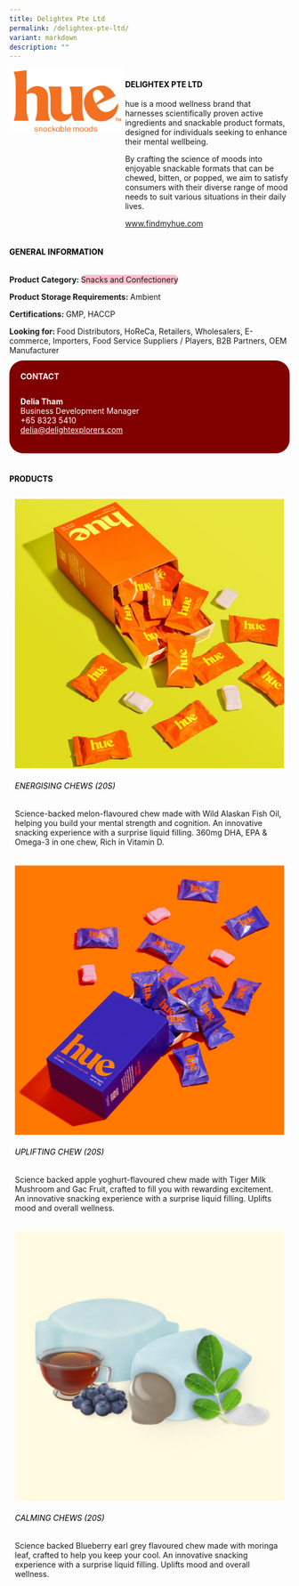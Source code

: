 ```yaml
---
title: Delightex Pte Ltd
permalink: /delightex-pte-ltd/
variant: markdown
description: ""
---
```

<div class="flex-paragraph">
	<div style="display: flex; flex-wrap: wrap;" class="flex-container">
		<div style="flex: 1 1 40%; display: block;" class="card sgds">
			<img src="/images/Delightex/delightex_logo.png">
		</div>
		<div style="flex: 1 1 58%; display: block; margin-left: 3px" class="card-sgds">
			<h4 style="text-transform: uppercase; color: black;"><b>Delightex Pte Ltd</b></h4>
			<p>hue is a mood wellness brand that harnesses scientifically proven active ingredients and snackable product formats, designed for individuals seeking to enhance their mental wellbeing.</p>
			<p>By crafting the science of moods into enjoyable snackable formats that can be chewed, bitten, or popped, we aim to satisfy consumers with their diverse range of mood needs to suit various situations in their daily lives.</p>
			<p><a target="_blank" href="https://www.findmyhue.com">www.findmyhue.com</a></p>
		</div>
	</div>
</div>

<h4 style="text-transform: uppercase; color: black;">
	<b>General Information</b>
</h4>
<div style="display: flex; flex-wrap: wrap;" class="flex-container">
	<div style="flex: 1 1 65%; display: block; align-self: stretch" class="card sgds">
		<div class="flex-paragraph">
			<p>
				<b>Product Category: </b>
				<span style="background-color: pink; border-radius: 10px;">Snacks and Confectionery</span>
			</p>
			<p>
				<b>Product Storage Requirements: </b>Ambient
			</p>
			<p>
				<b>Certifications: </b>GMP, HACCP
			</p>
			<p style="margin-bottom: 10px;">
				<b>Looking for: </b>Food Distributors, HoReCa, Retailers, Wholesalers, E-commerce, Importers, Food Service Suppliers / Players, B2B Partners, OEM Manufacturer
			</p>
		</div>
	</div>
	<div style="flex: 1 1 35%; padding: 10px; display: block; background-color: maroon; border-radius: 25px; align-self: center;" class="card sgds">
		<h4 style="color: white; margin-top: 10px; margin-left: 10px;">CONTACT</h4>
		<div class="flex-paragraph">
			<p style="padding: 10px; color: white;">
				<b>Delia Tham</b>
				<br>Business Development Manager<br>+65 8323 5410<br>
				<a style="color: white;" href="mailto:delia@delightexplorers.com">delia@delightexplorers.com</a>
			</p>
		</div>
	</div>
</div>
<br>
<h4 style="text-transform: uppercase; color: black;">
	<b>Products</b>
</h4>
<div style="display: flex; flex-wrap: wrap;">
	<div style="flex: 1 1 47%; margin: 10px; display: block;" class="card sgds">
		<div style="display: block;" class="flex-image">
			<img src="/images/Delightex/delightex_product_01.jpg">
		</div>
		<div class="flex-paragraph">
			<h6 style="text-transform: uppercase; color: black;">Energising Chews (20s)</h6>
			<p>Science-backed melon-flavoured chew made with Wild Alaskan Fish Oil, helping you build your mental strength and cognition. An innovative snacking experience with a surprise liquid filling. 360mg DHA, EPA &amp; Omega-3 in one chew, Rich in Vitamin D.</p>
		</div>
	</div>
	<div style="flex: 1 1 47%; margin: 10px; display: block;" class="card sgds">
		<div style="display: block;" class="flex-image">
			<img src="/images/Delightex/delightex_product_02.jpg">
		</div>
		<div class="flex-paragraph">
			<h6 style="text-transform: uppercase; color: black;">Uplifting Chew (20s)</h6>
			<p>Science backed apple yoghurt-flavoured chew made with Tiger Milk Mushroom and Gac Fruit, crafted to fill you with rewarding excitement. An innovative snacking experience with a surprise liquid filling. Uplifts mood and overall wellness.</p>
		</div>
	</div>
	<div style="flex: 1 1 47%; margin: 10px; display: block;" class="card sgds">
		<div style="display: block;" class="flex-image">
			<img src="/images/Delightex/delightex_product_03.jpg">
		</div>
		<div class="flex-paragraph">
			<h6 style="text-transform: uppercase; color: black;">Calming Chews (20s)</h6>
			<p>Science backed Blueberry earl grey flavoured chew made with moringa leaf, crafted to help you keep your cool. An innovative snacking experience with a surprise liquid filling. Uplifts mood and overall wellness.</p>
		</div>
	</div>
</div>